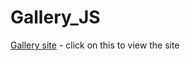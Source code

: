# Gallery_JS

[Gallery site](https://mikhmol.github.io/Gallery_JS/gallery/gallery.html) - click on this to view the site </br>
